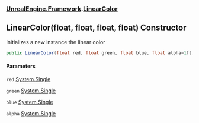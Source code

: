 ### [UnrealEngine.Framework](./UnrealEngine-Framework.md 'UnrealEngine.Framework').[LinearColor](./LinearColor.md 'UnrealEngine.Framework.LinearColor')
## LinearColor(float, float, float, float) Constructor
Initializes a new instance the linear color  
```csharp
public LinearColor(float red, float green, float blue, float alpha=1f);
```
#### Parameters
<a name='UnrealEngine-Framework-LinearColor-LinearColor(float_float_float_float)-red'></a>
`red` [System.Single](https://docs.microsoft.com/en-us/dotnet/api/System.Single 'System.Single')  
  
<a name='UnrealEngine-Framework-LinearColor-LinearColor(float_float_float_float)-green'></a>
`green` [System.Single](https://docs.microsoft.com/en-us/dotnet/api/System.Single 'System.Single')  
  
<a name='UnrealEngine-Framework-LinearColor-LinearColor(float_float_float_float)-blue'></a>
`blue` [System.Single](https://docs.microsoft.com/en-us/dotnet/api/System.Single 'System.Single')  
  
<a name='UnrealEngine-Framework-LinearColor-LinearColor(float_float_float_float)-alpha'></a>
`alpha` [System.Single](https://docs.microsoft.com/en-us/dotnet/api/System.Single 'System.Single')  
  
